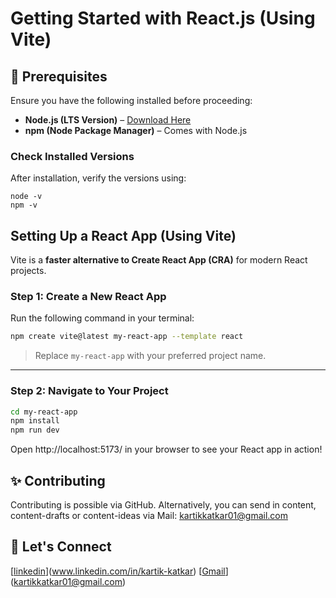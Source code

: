 # Getting Started with React.js (Using Vite)

## 📌 Prerequisites
Ensure you have the following installed before proceeding:

- **Node.js (LTS Version)** – [Download Here](https://nodejs.org/)
- **npm (Node Package Manager)** – Comes with Node.js

### Check Installed Versions
After installation, verify the versions using:

```copy
node -v
npm -v
```

## Setting Up a React App (Using Vite)

Vite is a **faster alternative to Create React App (CRA)** for modern React projects.

### **Step 1: Create a New React App**
Run the following command in your terminal:

```bash
npm create vite@latest my-react-app --template react
```

> Replace `my-react-app` with your preferred project name.

---

### **Step 2: Navigate to Your Project**
```bash
cd my-react-app
npm install
npm run dev
```

Open http://localhost:5173/ in your browser to see your React app in action! 

## ✨ Contributing

Contributing is possible via GitHub. Alternatively, you can send in content, content-drafts or content-ideas
via Mail: kartikkatkar01@gmail.com

## 🔗 Let's Connect

[[linkedin](https://img.shields.io/badge/LinkedIn-0077B5?style=for-the-badge&logo=linkedin&logoColor=white)](www.linkedin.com/in/kartik-katkar)
[[Gmail](https://img.shields.io/badge/Gmail-D14836?style=for-the-badge&logo=gmail&logoColor=white)](kartikkatkar01@gmail.com)
